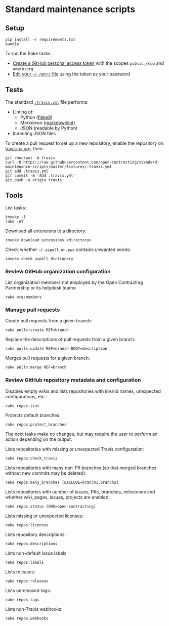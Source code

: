 # Standard maintenance scripts

## Setup

    pip install -r requirements.txt
    bundle

To run the Rake tasks:

* [Create a GitHub personal access token](https://github.com/settings/tokens) with the scopes `public_repo` and `admin:org`
* [Edit your `~/.netrc` file](https://github.com/octokit/octokit.rb#using-a-netrc-file) using the token as your password

## Tests

The standard [`.travis.yml`](fixtures/.travis.yml) file performs:

* Linting of:
  * Python ([flake8](https://pypi.python.org/pypi/flake8))
  * Markdown ([markdownlint](https://github.com/markdownlint/markdownlint))
  * JSON (readable by Python)
* Indenting JSON files

To create a pull request to set up a new repository, enable the repository on [travis-ci.org](https://travis-ci.org), then:

    git checkout -b travis
    curl -O https://raw.githubusercontent.com/open-contracting/standard-maintenance-scripts/master/fixtures/.travis.yml
    git add .travis.yml
    git commit -m 'Add .travis.yml'
    git push -u origin travis

## Tools

List tasks:

    invoke -l
    rake -AT

Download all extensions to a directory:

    invoke download_extensions <directory>

Check whether `~/.aspell.en.pws` contains unwanted words:

    invoke check_aspell_dictionary

### Review GitHub organization configuration

List organization members not employed by the Open Contracting Partnership or its helpdesk teams:

    rake org:members

### Manage pull requests

Create pull requests from a given branch:

    rake pulls:create REF=branch

Replace the descriptions of pull requests from a given branch:

    rake pulls:update REF=branch BODY=description

Merges pull requests for a given branch:

    rake pulls:merge REF=branch

### Review GitHub repository metadata and configuration

Disables empty wikis and lists repositories with invalid names, unexpected configurations, etc.:

    rake repos:lint

Protects default branches:

    rake repos:protect_branches

The next tasks make no changes, but may require the user to perform an action depending on the output.

Lists repositories with missing or unexpected Travis configuration:

    rake repos:check_travis

Lists repositories with many non-PR branches (so that merged branches without new commits may be deleted):

    rake repos:many_branches [EXCLUDE=branch1,branch2]

Lists repositories with number of issues, PRs, branches, milestones and whether wiki, pages, issues, projects are enabled:

    rake repos:status [ORG=open-contracting]

Lists missing or unexpected licenses:

    rake repos:licenses

Lists repository descriptions:

    rake repos:descriptions

Lists non-default issue labels:

    rake repos:labels

Lists releases:

    rake repos:releases

Lists unreleased tags:

    rake repos:tags

Lists non-Travis webhooks:

    rake repos:webhooks
